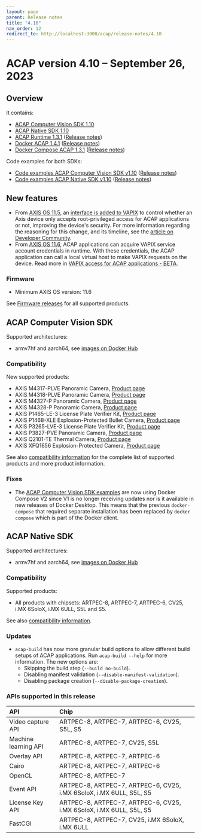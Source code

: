 ```yaml
---
layout: page
parent: Release notes
title: "4.10"
nav_order: 12
redirect_to: http://localhost:3000/acap/release-notes/4.10
---
```


# ACAP version 4.10 – September 26, 2023

## Overview

It contains:

- [ACAP Computer Vision SDK 1.10](#acap-computer-vision-sdk)
- [ACAP Native SDK 1.10](#acap-native-sdk)
- [ACAP Runtime 1.3.1](https://github.com/AxisCommunications/acap-runtime/tree/1.3.1)
  ([Release notes](https://github.com/AxisCommunications/acap-runtime/releases/tag/1.3.1))
- [Docker ACAP 1.4.1](https://github.com/AxisCommunications/docker-acap/tree/1.4.1)
  ([Release notes](https://github.com/AxisCommunications/docker-acap/releases/tag/1.4.1))
- [Docker Compose ACAP 1.3.1](https://github.com/AxisCommunications/docker-compose-acap/tree/1.3.1)
  ([Release notes](https://github.com/AxisCommunications/docker-compose-acap/releases/tag/1.3.1))

Code examples for both SDKs:

- [Code examples ACAP Computer Vision SDK v1.10](https://github.com/AxisCommunications/acap-computer-vision-sdk-examples/tree/v1.10)
  ([Release notes](https://github.com/AxisCommunications/acap-computer-vision-sdk-examples/releases/tag/v1.10))
- [Code examples ACAP Native SDK v1.10](https://github.com/AxisCommunications/acap-native-sdk-examples/tree/v1.10)
  ([Release notes](https://github.com/AxisCommunications/acap-native-sdk-examples/releases/tag/v1.10))

## New features

- From [AXIS OS 11.5](https://help.axis.com/en-us/axis-os-release-notes#axis-os-11-5), an [interface is added to VAPIX](https://www.axis.com/vapix-library/subjects/t10102231/section/t10036126/display?section=t10036126-t10185050) to control whether an Axis device only accepts root-privileged access for ACAP applications or not, improving the device's security. For more information regarding the reasoning for this change, and its timeline, see the [article on Developer Community](https://www.axis.com/developer-community/news/axis-os-root-acap-signing).
- From [AXIS OS 11.6](https://help.axis.com/en-us/axis-os-release-notes#axis-os-11-6), ACAP applications can acquire VAPIX service account credentials in runtime. With these credentials, the ACAP application can call a local virtual host to make VAPIX requests on the device. Read more in [VAPIX access for ACAP applications - BETA](../develop/VAPIX-access-for-ACAP-applications).

### Firmware

- Minimum AXIS OS version: 11.6

See [Firmware releases](https://www.axis.com/support/firmware) for all supported products.

## ACAP Computer Vision SDK

Supported architectures:

- armv7hf and aarch64, see [images on Docker Hub](https://hub.docker.com/r/axisecp/acap-computer-vision-sdk)

### Compatibility

New supported products:

- AXIS M4317-PLVE Panoramic Camera, [Product page](https://www.axis.com/products/axis-m4317-plve)
- AXIS M4318-PLVE Panoramic Camera, [Product page](https://www.axis.com/products/axis-m4318-plve)
- AXIS M4327-P Panoramic Camera, [Product page](https://www.axis.com/products/axis-m4327-p)
- AXIS M4328-P Panoramic Camera, [Product page](https://www.axis.com/products/axis-m4328-p)
- AXIS P1465-LE-3 License Plate Verifier Kit, [Product page](https://www.axis.com/products/axis-p1465-le-3)
- AXIS P1468-XLE Explosion-Protected Bullet Camera, [Product page](https://www.axis.com/products/axis-p1468-xle)
- AXIS P3265-LVE-3 License Plate Verifier Kit, [Product page](https://www.axis.com/products/axis-p3265-lve-3)
- AXIS P3827-PVE Panoramic Camera, [Product page](https://www.axis.com/products/axis-p3827-pve)
- AXIS Q2101-TE Thermal Camera, [Product page](https://www.axis.com/products/axis-q2101-te)
- AXIS XFQ1656 Explosion-Protected Camera, [Product page](https://www.axis.com/products/axis-xfq1656)

See also [compatibility information](../axis-devices-and-compatibility) for the complete list of
supported products and more product information.

### Fixes

- The [ACAP Computer Vision SDK examples](https://github.com/AxisCommunications/acap-computer-vision-sdk-examples) are now using Docker Compose V2 since V1 is no longer receiving updates nor is it available in new releases of Docker Desktop. This means that the previous `docker-compose` that required separate installation has been replaced by `docker compose` which is part of the Docker client.

## ACAP Native SDK

Supported architectures:

- armv7hf and aarch64, see [images on Docker Hub](https://hub.docker.com/r/axisecp/acap-native-sdk)

### Compatibility

Supported products:

- All products with chipsets: ARTPEC-8, ARTPEC-7, ARTPEC-6, CV25, i.MX 6SoloX, i.MX 6ULL, S5L and S5.

See also [compatibility information](../axis-devices-and-compatibility).

### Updates

- `acap-build` has now more granular build options to allow different build setups of ACAP
applications. Run `acap-build --help` for more information. The new options are:
  - Skipping the build step (`--build no-build`).
  - Disabling manifest validation (`--disable-manifest-validation`).
  - Disabling package creation (`--disable-package-creation`).

### APIs supported in this release

API                  | Chip
:--                  | :--
Video capture API    | ARTPEC-8, ARTPEC-7, ARTPEC-6, CV25, S5L, S5
Machine learning API | ARTPEC-8, ARTPEC-7, CV25, S5L
Overlay API          | ARTPEC-8, ARTPEC-7, ARTPEC-6
Cairo                | ARTPEC-8, ARTPEC-7, ARTPEC-6
OpenCL               | ARTPEC-8, ARTPEC-7
Event API            | ARTPEC-8, ARTPEC-7, ARTPEC-6, CV25, i.MX 6SoloX, i.MX 6ULL, S5L, S5
License Key API      | ARTPEC-8, ARTPEC-7, ARTPEC-6, CV25, i.MX 6SoloX, i.MX 6ULL, S5L, S5
FastCGI              | ARTPEC-8, ARTPEC-7, CV25, i.MX 6SoloX, i.MX 6ULL
